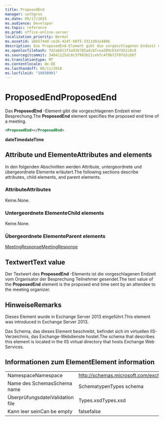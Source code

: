 ```yaml
---
title: ProposedEnd
manager: sethgros
ms.date: 09/17/2015
ms.audience: Developer
ms.topic: reference
ms.prod: office-online-server
localization_priority: Normal
ms.assetid: a8b574dd-ce26-424f-b0f5-3311d93a4806
description: Das ProposedEnd-Element gibt die vorgeschlagenen Endzeit einer Besprechung.
ms.openlocfilehash: fd2a6813f3a936785adc8fcea289cb547d52c8c0
ms.sourcegitcommit: 34041125dc8c5f993b21cebfc4f8b72f0fd2cb6f
ms.translationtype: MT
ms.contentlocale: de-DE
ms.lasthandoff: 06/11/2018
ms.locfileid: "19830901"
---
```

# <a name="proposedend"></a><span data-ttu-id="365b1-103">ProposedEnd</span><span class="sxs-lookup"><span data-stu-id="365b1-103">ProposedEnd</span></span>

<span data-ttu-id="365b1-104">Das **ProposedEnd** -Element gibt die vorgeschlagenen Endzeit einer Besprechung.</span><span class="sxs-lookup"><span data-stu-id="365b1-104">The **ProposedEnd** element specifies the proposed end time of a meeting.</span></span> 
  
```XML
<ProposedEnd></ProposedEnd>
```

 <span data-ttu-id="365b1-105">**dateTime**</span><span class="sxs-lookup"><span data-stu-id="365b1-105">**dateTime**</span></span>
## <a name="attributes-and-elements"></a><span data-ttu-id="365b1-106">Attribute und Elemente</span><span class="sxs-lookup"><span data-stu-id="365b1-106">Attributes and elements</span></span>

<span data-ttu-id="365b1-107">In den folgenden Abschnitten werden Attribute, untergeordnete und übergeordnete Elemente erläutert.</span><span class="sxs-lookup"><span data-stu-id="365b1-107">The following sections describe attributes, child elements, and parent elements.</span></span>
  
### <a name="attributes"></a><span data-ttu-id="365b1-108">Attribute</span><span class="sxs-lookup"><span data-stu-id="365b1-108">Attributes</span></span>

<span data-ttu-id="365b1-109">Keine.</span><span class="sxs-lookup"><span data-stu-id="365b1-109">None.</span></span>
  
### <a name="child-elements"></a><span data-ttu-id="365b1-110">Untergeordnete Elemente</span><span class="sxs-lookup"><span data-stu-id="365b1-110">Child elements</span></span>

<span data-ttu-id="365b1-111">Keine.</span><span class="sxs-lookup"><span data-stu-id="365b1-111">None.</span></span>
  
### <a name="parent-elements"></a><span data-ttu-id="365b1-112">Übergeordnete Elemente</span><span class="sxs-lookup"><span data-stu-id="365b1-112">Parent elements</span></span>

[<span data-ttu-id="365b1-113">MeetingResponse</span><span class="sxs-lookup"><span data-stu-id="365b1-113">MeetingResponse</span></span>](meetingresponse.md)
  
## <a name="text-value"></a><span data-ttu-id="365b1-114">Textwert</span><span class="sxs-lookup"><span data-stu-id="365b1-114">Text value</span></span>

<span data-ttu-id="365b1-115">Der Textwert des **ProposedEnd** -Elements ist die vorgeschlagenen Endzeit vom Organisator der Besprechung Teilnehmer gesendet.</span><span class="sxs-lookup"><span data-stu-id="365b1-115">The text value of the **ProposedEnd** element is the proposed end time sent by an attendee to the meeting organizer.</span></span> 
  
## <a name="remarks"></a><span data-ttu-id="365b1-116">Hinweise</span><span class="sxs-lookup"><span data-stu-id="365b1-116">Remarks</span></span>

<span data-ttu-id="365b1-117">Dieses Element wurde in Exchange Server 2013 eingeführt.</span><span class="sxs-lookup"><span data-stu-id="365b1-117">This element was introduced in Exchange Server 2013.</span></span>
  
<span data-ttu-id="365b1-118">Das Schema, das dieses Element beschreibt, befindet sich im virtuellen IIS-Verzeichnis, das Exchange-Webdienste hostet.</span><span class="sxs-lookup"><span data-stu-id="365b1-118">The schema that describes this element is located in the IIS virtual directory that hosts Exchange Web Services.</span></span>
  
## <a name="element-information"></a><span data-ttu-id="365b1-119">Informationen zum Element</span><span class="sxs-lookup"><span data-stu-id="365b1-119">Element information</span></span>

|||
|:-----|:-----|
|<span data-ttu-id="365b1-120">Namespace</span><span class="sxs-lookup"><span data-stu-id="365b1-120">Namespace</span></span>  <br/> |http://schemas.microsoft.com/exchange/services/2006/types  <br/> |
|<span data-ttu-id="365b1-121">Name des Schemas</span><span class="sxs-lookup"><span data-stu-id="365b1-121">Schema name</span></span>  <br/> |<span data-ttu-id="365b1-122">Schematypen</span><span class="sxs-lookup"><span data-stu-id="365b1-122">Types schema</span></span>  <br/> |
|<span data-ttu-id="365b1-123">Überprüfungsdatei</span><span class="sxs-lookup"><span data-stu-id="365b1-123">Validation file</span></span>  <br/> |<span data-ttu-id="365b1-124">Types.xsd</span><span class="sxs-lookup"><span data-stu-id="365b1-124">Types.xsd</span></span>  <br/> |
|<span data-ttu-id="365b1-125">Kann leer sein</span><span class="sxs-lookup"><span data-stu-id="365b1-125">Can be empty</span></span>  <br/> |<span data-ttu-id="365b1-126">false</span><span class="sxs-lookup"><span data-stu-id="365b1-126">false</span></span>  <br/> |
   


